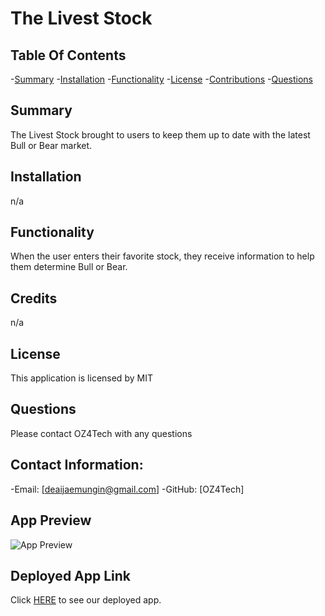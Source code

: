 # The Livest Stock

  ## Table Of Contents
-[Summary](#summary)
-[Installation](#installation)
-[Functionality](#functionality)
-[License](#license)
-[Contributions](#contributions)
-[Questions](#questions)

## Summary
The Livest Stock brought to users to keep them up to date  with the latest Bull or Bear market.


## Installation
n/a

## Functionality
When the user enters their favorite stock, they receive information to help them determine Bull or Bear.

## Credits
n/a

## License
This application is licensed by MIT

## Questions
Please contact OZ4Tech with any questions

## Contact Information:
-Email: [deaijaemungin@gmail.com]
-GitHub: [OZ4Tech]

## App Preview

![App Preview]()

## Deployed App Link

Click [HERE]() to see our deployed app.
